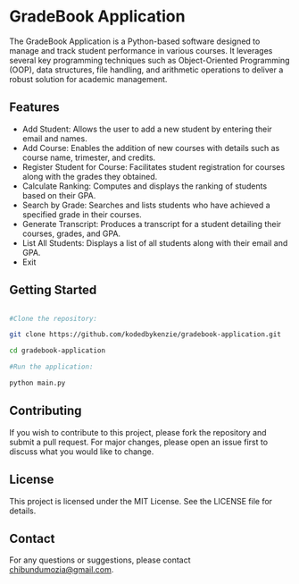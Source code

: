 # GradeBook Application
The GradeBook Application is a Python-based software designed to manage and track student performance in various courses. It leverages several key programming techniques such as Object-Oriented Programming (OOP), data structures, file handling, and arithmetic operations to deliver a robust solution for academic management.

## Features
 * Add Student: Allows the user to add a new student by entering their email and names.
* Add Course: Enables the addition of new courses with details such as course name, trimester, and credits.
* Register Student for Course: Facilitates student registration for courses along with the grades they obtained.
* Calculate Ranking: Computes and displays the ranking of students based on their GPA.
* Search by Grade: Searches and lists students who have achieved a specified grade in their courses.
* Generate Transcript: Produces a transcript for a student detailing their courses, grades, and GPA.
* List All Students: Displays a list of all students along with their email and GPA.
* Exit

## Getting Started
```bash

#Clone the repository:

git clone https://github.com/kodedbykenzie/gradebook-application.git

cd gradebook-application

#Run the application:

python main.py
```

## Contributing
If you wish to contribute to this project, please fork the repository and submit a pull request. For major changes, please open an issue first to discuss what you would like to change.

## License
This project is licensed under the MIT License. See the LICENSE file for details.

## Contact
For any questions or suggestions, please contact chibundumozia@gmail.com.
